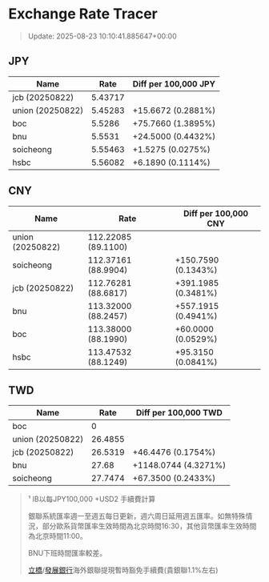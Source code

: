 # Exchange Rate Tracer

> Update: 2025-08-23 10:10:41.885647+00:00

## JPY

| Name             |    Rate | Diff per 100,000 JPY   |
|------------------|---------|------------------------|
| jcb (20250822)   | 5.43717 |                        |
| union (20250822) | 5.45283 | +15.6672 (0.2881%)     |
| boc              | 5.5286  | +75.7660 (1.3895%)     |
| bnu              | 5.5531  | +24.5000 (0.4432%)     |
| soicheong        | 5.55463 | +1.5275 (0.0275%)      |
| hsbc             | 5.56082 | +6.1890 (0.1114%)      |

## CNY

| Name             | Rate                | Diff per 100,000 CNY   |
|------------------|---------------------|------------------------|
| union (20250822) | 112.22085	(89.1100) |                        |
| soicheong        | 112.37161	(88.9904) | +150.7590 (0.1343%)    |
| jcb (20250822)   | 112.76281	(88.6817) | +391.1985 (0.3481%)    |
| bnu              | 113.32000	(88.2457) | +557.1915 (0.4941%)    |
| boc              | 113.38000	(88.1990) | +60.0000 (0.0529%)     |
| hsbc             | 113.47532	(88.1249) | +95.3150 (0.0841%)     |

## TWD

| Name             |    Rate | Diff per 100,000 TWD   |
|------------------|---------|------------------------|
| boc              |  0      |                        |
| union (20250822) | 26.4855 |                        |
| jcb (20250822)   | 26.5319 | +46.4476 (0.1754%)     |
| bnu              | 27.68   | +1148.0744 (4.3271%)   |
| soicheong        | 27.7474 | +67.3500 (0.2433%)     |


> ¹ IB以每JPY100,000 +USD2 手續費計算
>
> 銀聯系統匯率週一至週五每日更新，週六周日延用週五匯率。如無特殊情況，部分歐系貨幣匯率生效時間為北京時間16:30，其他貨幣匯率生效時間為北京時間11:00。
>
> BNU下班時間匯率較差。
>
> [立橋](https://www.wlbank.com.mo/uploads/ueditor/file/20181211/1544536513900230.pdf)/[發展銀行](https://www.mdb.com.mo/Service_Charges_20230728.pdf)海外銀聯提現暫時豁免手續費(貴銀聯1.1%左右)

